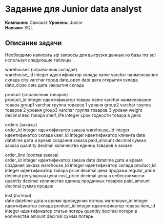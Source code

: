 # Задание для Junior data analyst
**Компания:** Самокат
**Уровень:** Junior  
**Навыки:** SQL

## Описание задачи
Необходимо написать sql запросы для выгрузки данных из базы ms sql используя следующие таблицы:		
		
warehouses (справочник складов)		
warehouse_id	integer	идентификатор склада
name	varchar	наименование склада
city	varchar	город
date_open	date	дата открытия склада
date_close	date	дата закрытия склада
		
product (справочник товаров)		
product_id	integer	идентификатор товара
name	varchar	наименование товара
group1	varchar	группа товаров 1 уровня
group2	varchar	группа товаров 2 уровня
group3	varchar	группа товаров 3 уровня
weight	decimal	вес товара
shelf_life	integer	срок годности товара в днях
		
orders (заказы)		
order_id	integer	идентификатор заказа
warehouse_id	integer	идентификатор склада
user_id	integer	идентификатор клиента
date	datetime	дата и время создания заказа
paid_amount	decimal	сумма заказа
quantity	decimal	количество единиц товаров в заказе
		
order_line (состав заказа)		
order_id	integer	идентификатор заказа
date	datetime	дата и время создания заказа
warehouse_id	integer	идентификатор склада
product_id	integer	идентификатор товара
price	decimal	цена продажи
regular_price	decimal	регулярная цена
cost_price	decimal	цена в себестоимости
quantity	decimal	количество единиц проданных товаров
paid_amount	decimal	сумма продаж
		
lost (потери)		
date	datetime	дата и время проведения потерь
warehouse_id	integer	идентификатор склада
product_id	integer	идентификатор товара
item_id	integer	идентификатор статьи потерь
quantity	decimal	потери в количестве
amount	decimal	сумма потерь

